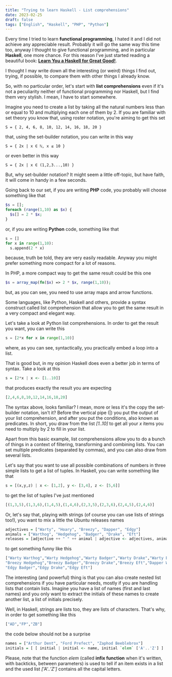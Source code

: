 ```yaml
---
title: "Trying to learn Haskell - List comprehensions"
date: 2023-02-25
draft: false
tags: ["English", "Haskell", "PHP", "Python"]
---
```


Every time I tried to learn **functional programming**, I hated it and I did not achieve any appreciable result. 
Probably it will go the same way this time too, anyway I thought to give functional programming, and in particular **Haskell**, one more chance.
For this reason I've just started reading a beautiful book: **[Learn You a Haskell for Great Good!](http://learnyouahaskell.com/)**.

I thought I may write down all the interesting (or weird) things I find out, trying, if possible, to compare them with other things I already know.

So, with no particular order, let's start with **list comprehensions** even if it's not a peculiarity neither of functional programming nor Haskell, but I find them very 
stylish. I mean, I have to start somewhere.

Imagine you need to create a list by taking all the natural numbers less than or equal to 10 and multiplying each one of them by 2. If you are familiar 
with set theory you know that, using roster notation, you're aiming to get this set
```
S = { 2, 4, 6, 8, 10, 12, 14, 16, 18, 20 }
```
that, using the set-builder notation, you can write in this way  
```
S = { 2x | x ∈ ℕ, x ≤ 10 }
```
or even better in this way
```
S = { 2x | x ∈ (1,2,3...,10) }
```
But, why set-builder notation? It might seem a little off-topic, but have faith, it will come in handy in a few seconds.

Going back to our set, if you are writing **PHP** code, you probably will choose something like that
```php
$s = [];
foreach (range(1,10) as $x) {
  $s[] = 2 * $x;
}
```
or, if you are writing **Python** code, something like that
```python
s = []
for x in range(1,10):
  s.append(2 * x)
```
because, truth be told, they are very easily readable. Anyway you might prefer something more compact for a lot of reasons.

In PHP, a more compact way to get the same result could be this one
```php
$s = array_map(fn($x) => 2 * $x, range(1,10));
```
but, as you can see, you need to use array maps and arrow functions.

Some languages, like Python, Haskell and others, provide a syntax construct called list comprehension that allow you to get the same result in a very compact and elegant way.

Let's take a look at Python list comprehensions. In order to get the result you want, you can write this
```python
s = [2*x for x in range(1,10)]
```
where, as you can see, syntactically, you practically embed a loop into a list.

That is good but, in my opinion Haskell does even a better job in terms of syntax. Take a look at this
```haskell
s = [2*x | x <- [1..10]]
```
that produces exactly the result you are expecting
```haskell
[2,4,6,8,10,12,14,16,18,20]
```
The syntax above, looks familiar? I mean, more or less it's the copy the set-builder notation, isn't it?
Before the vertical pipe (|) you put the output of your list comprehension, and after you put the conditions, also known as predicates.
In short, you draw from the list *[1..10]* to get all your *x* items you need to multiply by 2 to fill in your list.

Apart from this basic example, list comprehensions allow you to do a bunch of things in a context of filtering, transforming and combining lists. 
You can set multiple predicates (separated by commas), and you can also draw from several lists.

Let's say that you want to use all possible combinations of numbers in three simple lists to get a list of tuples. In Haskell, you can write something like that 
```haskell
s = [(x,y,z) | x <- [1,2], y <- [3,4], z <- [5,6]]
```
to get the list of tuples I've just mentioned
```haskell
[(1,3,5),(1,3,6),(1,4,5),(1,4,6),(2,3,5),(2,3,6),(2,4,5),(2,4,6)]
```

Or, let's say that, playing with strings (of course you can use lists of strings too!), you want to mix a little the Ubuntu releases names
```haskell
adjectives = ["Warty", "Hoary", "Breezy", "Dapper", "Edgy"]
animals = ["Warthog", "Hedgehog", "Badger", "Drake", "Eft"]
releases = [adjective ++ " " ++ animal | adjective <- adjectives, animal <- animals]
```
to get something funny like this
```haskell
["Warty Warthog","Warty Hedgehog","Warty Badger","Warty Drake","Warty Eft","Hoary Warthog","Hoary Hedgehog","Hoary Badger","Hoary Drake","Hoary Eft","Breezy Warthog",
"Breezy Hedgehog","Breezy Badger","Breezy Drake","Breezy Eft","Dapper Warthog","Dapper Hedgehog","Dapper Badger","Dapper Drake","Dapper Eft","Edgy Warthog","Edgy Hedgehog",
"Edgy Badger","Edgy Drake","Edgy Eft"]
```

The interesting (and powerful) thing is that you can also create nested list comprehensions if you have particular needs, mostly if you are handling lists that contain lists.
Imagine you have a list of names (first and last names) and you only want to extract the initials of these names to create another list, a list of initials precisely. 

Well, in Haskell, strings are lists too, they are lists of characters. That's why, in order to get something like this
```haskell
["AD","FP","ZB"]
```
the code below should not be a surprise
```haskell
names = ["Arthur Dent", "Ford Prefect", "Zaphod Beeblebrox"]
initials = [ [ initial | initial <- name, initial `elem` ['A'..'Z'] ] | name <- names ]
```
Please, note that the function *elem* (called **infix function** when it's written, with backticks, between parameters) is used to tell if an item exists in a list 
and the used list *['A'..'Z']* contains all the capital letters.



